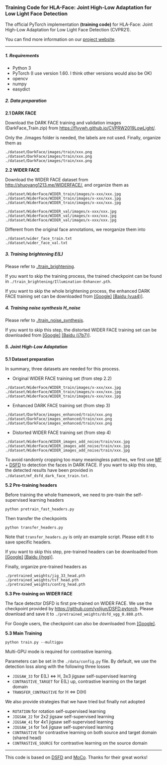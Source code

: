 ### Training Code for HLA-Face: Joint High-Low Adaptation for Low Light Face Detection

The official PyTorch implementation **(training code)** for HLA-Face: Joint High-Low Adaptation for Low Light Face Detection (CVPR21).

You can find more information on our [project website](https://daooshee.github.io/HLA-Face-Website/).

------



##### 1. Requirements

- Python 3
- PyTorch (I use version 1.60. I think other versions would also be OK)
- opencv
- numpy
- easydict



##### 2. Data preparation

**2.1 DARK FACE**

Download the DARK FACE training and validation images (DarkFace_Train.zip) from https://flyywh.github.io/CVPRW2019LowLight/.

Only the ./images folder is needed, the labels are not used. Finally, organize them as

```
./dataset/DarkFace/images/train/xxx.png
./dataset/DarkFace/images/train/xxx.png
./dataset/DarkFace/images/train/xxx.png
```

**2.2 WIDER FACE**

Download the WIDER FACE dataset from http://shuoyang1213.me/WIDERFACE/, and organize them as 

```
./dataset/WiderFace/WIDER_train/images/x-xxx/xxx.jpg
./dataset/WiderFace/WIDER_train/images/x-xxx/xxx.jpg
./dataset/WiderFace/WIDER_train/images/x-xxx/xxx.jpg

./dataset/WiderFace/WIDER_val/images/x-xxx/xxx.jpg
./dataset/WiderFace/WIDER_val/images/x-xxx/xxx.jpg
./dataset/WiderFace/WIDER_val/images/x-xxx/xxx.jpg
```

Different from the original face annotations, we reorganize them into

```
./dataset/wider_face_train.txt
./dataset/wider_face_val.txt
```



##### 3. Training brightening  E(L)

Please refer to [./train_brightening](./train_brightening/README.md).

If you want to skip the training process, the trained checkpoint can be found in `./train_brightening/Illumination-Enhancer.pth`.

If you want to skip the whole brightening process, the enhanced DARK FACE training set can be downloaded from [[Google]](https://drive.google.com/drive/folders/1m82GForByEYnRiFt5GyLq-EHn2PHoolr?usp=sharing) [[Baidu (vua4)]](https://pan.baidu.com/s/175YEtaXSmAEHazkXmsr_Xg).



##### 4. Training noise synthesis H_noise

Please refer to [./train_noise_synthesis](./train_noise_synthesis/README.md).

If you want to skip this step, the distorted WIDER FACE training set can be downloaded from [[Google]](https://drive.google.com/drive/folders/1LHlPPG1MkSY9QE6lVudDpdc3eTebwg6w?usp=sharing) [[Baidu (j7b7)]](https://pan.baidu.com/s/1b2Ybgc5h2rKoc_e2l_WQMA).



##### 5. Joint High-Low Adaptation

**5.1 Dataset preparation**

In summary, three datasets are needed for this process.

- Original WIDER FACE training set (from step 2.2)

```
./dataset/WiderFace/WIDER_train/images/x-xxx/xxx.jpg
./dataset/WiderFace/WIDER_train/images/x-xxx/xxx.jpg
./dataset/WiderFace/WIDER_train/images/x-xxx/xxx.jpg
```

- Enhanced DARK FACE training set (from step 3)

```
./dataset/DarkFace/images_enhanced/train/xxx.png
./dataset/DarkFace/images_enhanced/train/xxx.png
./dataset/DarkFace/images_enhanced/train/xxx.png
```

- Distorted WIDER FACE training set (from step 4)

```
./dataset/WiderFace/WIDER_images_add_noise/train/xxx.jpg
./dataset/WiderFace/WIDER_images_add_noise/train/xxx.jpg
./dataset/WiderFace/WIDER_images_add_noise/train/xxx.jpg
```



To avoid randomly cropping too many meaningless patches, we first use [MF](https://github.com/baidut/BIMEF/blob/master/lowlight/mf.m) + [DSFD](https://github.com/yxlijun/DSFD.pytorch) to detection the faces in DARK FACE. If you want to skip this step, the detected results have been provided in `./dataset/mf_dsfd_dark_face_train.txt`.



**5.2 Pre-training headers**

Before training the whole framework, we need to pre-train the self-supervised learning headers

```
python pretrain_fast_headers.py
```

Then transfer the checkpoints

```
python transfer_headers.py
```

Note that `transfer_headers.py` is only an example script. Please edit it to save specific headers.



If you want to skip this step, pre-trained headers can be downloaded from [[Google]](https://drive.google.com/drive/folders/1INhVq2XNcfyz8w2D71KP5Ucmhtmc9m01?usp=sharing) [[Baidu (jhgg)]](https://pan.baidu.com/s/1lNsxf9YY-k0CmNH4JN6hdg).

Finally, organize pre-trained headers as

```
./pretrained_weights/jig_33_head.pth
./pretrained_weights/tsf_head.pth
./pretrained_weights/contrg_head.pth
```



**5.3 Pre-training on WIDER FACE**

The face detector DSFD is first pre-trained on WIDER FACE. We use the checkpoint provided by https://github.com/yxlijun/DSFD.pytorch. Please download and save it to `./pretrained_weights/dsfd_vgg_0.880.pth`.

For Google users, the checkpoint can also be downloaded from [[Google]](https://drive.google.com/drive/folders/1INhVq2XNcfyz8w2D71KP5Ucmhtmc9m01?usp=sharing).



**5.3 Main Training**

```
python train.py --multigpu
```

Multi-GPU mode is required for contrastive learning.



Parameters can be set in the `./data/config.py` file. By default, we use the detection loss along with the following three losses

- `JIGSAW_33` for E(L) <=> H, 3x3 jigsaw self-supervised learning
- `CONTRASTIVE_TARGET` for E(L) up, contrastive learning on the target domain
- `TRANSFER_CONTRASTIVE` for H <=> D(H)

We also provide strategies that we have tried but finally not adopted

- `ROTATION` for rotation self-supervised learning
- `JIGSAW_22` for 2x2 jigsaw self-supervised learning
- `JIGSAW_41` for 4x1 jigsaw self-supervised learning
- `JIGSAW_14` for 1x4 jigsaw self-supervised learning
- `CONTRASTIVE` for contrastive learning on both source and target domain (shared head)
- `CONTRASTIVE_SOURCE` for contrastive learning on the source domain



------

This code is based on [DSFD](https://github.com/yxlijun/DSFD.pytorch) and [MoCo](https://github.com/facebookresearch/moco). Thanks for their great works!
